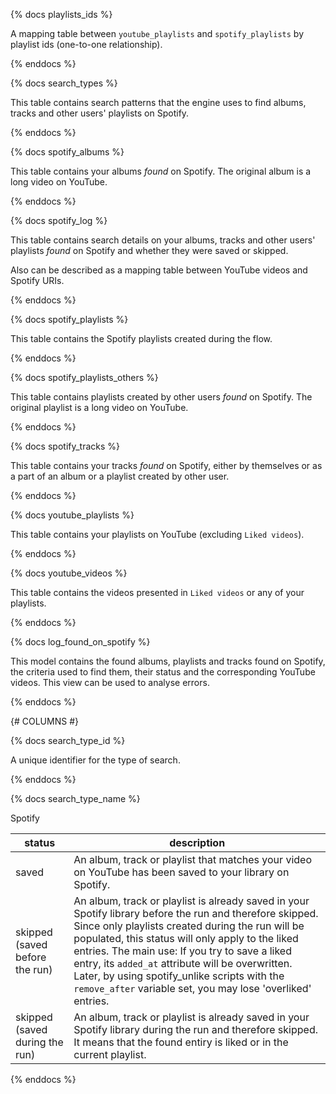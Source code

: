 {% docs playlists_ids %}

A mapping table between `youtube_playlists` and `spotify_playlists` by playlist ids (one-to-one relationship).

{% enddocs %}


{% docs search_types %}

This table contains search patterns that the engine uses to find albums, tracks and other users' playlists on Spotify.

{% enddocs %}


{% docs spotify_albums %}

This table contains your albums *found* on Spotify. The original album is a long video on YouTube.

{% enddocs %}


{% docs spotify_log %}

This table contains search details on your albums, tracks and other users' playlists *found* on Spotify and whether they were saved or skipped.

Also can be described as a mapping table between YouTube videos and Spotify URIs.

{% enddocs %}


{% docs spotify_playlists %}

This table contains the Spotify playlists created during the flow.

{% enddocs %}


{% docs spotify_playlists_others %}

This table contains playlists created by other users *found* on Spotify. The original playlist is a long video on YouTube.

{% enddocs %}


{% docs spotify_tracks %}

This table contains your tracks *found* on Spotify, either by themselves or as a part of an album or a playlist created by other user.

{% enddocs %}


{% docs youtube_playlists %}

This table contains your playlists on YouTube (excluding `Liked videos`).

{% enddocs %}


{% docs youtube_videos %}

This table contains the videos presented in `Liked videos` or any of your playlists.

{% enddocs %}

{% docs log_found_on_spotify %}

This model contains the found albums, playlists and tracks found on Spotify, the criteria used to find them, their status and the corresponding YouTube videos. This view can be used to analyse errors.

{% enddocs %}



{# COLUMNS #}



{% docs search_type_id %}

A unique identifier for the type of search.

{% enddocs %}

{% docs search_type_name %}

Spotify 

status | description
--- | ---
saved | An album, track or playlist that matches your video on YouTube has been saved to your library on Spotify.
skipped (saved before the run) | An album, track or playlist is already saved in your Spotify library before the run and therefore skipped. Since only playlists created during the run will be populated, this status will only apply to the liked entries. The main use: If you try to save a liked entry, its `added_at` attribute will be overwritten. Later, by using spotify_unlike scripts with the `remove_after` variable set, you may lose 'overliked' entries.
skipped (saved during the run) | An album, track or playlist is already saved in your Spotify library during the run and therefore skipped. It means that the found entiry is liked or in the current playlist.

{% enddocs %}
